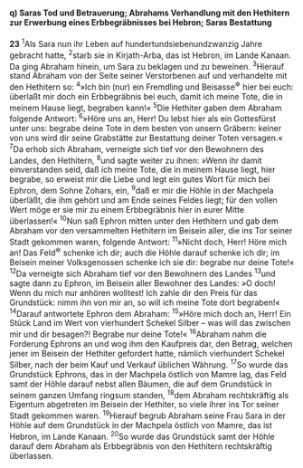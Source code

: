 #### q) Saras Tod und Betrauerung; Abrahams Verhandlung mit den Hethitern zur Erwerbung eines Erbbegräbnisses bei Hebron; Saras Bestattung

__23__
<sup>1</sup>Als Sara nun ihr Leben auf hundertundsiebenundzwanzig Jahre gebracht hatte,
<sup>2</sup>starb sie in Kirjath-Arba, das ist Hebron, im Lande Kanaan. Da ging Abraham hinein, um Sara zu beklagen und zu beweinen.
<sup>3</sup>Hierauf stand Abraham von der Seite seiner Verstorbenen auf und verhandelte mit den Hethitern so:
<sup>4</sup>»Ich bin (nur) ein Fremdling und Beisasse<sup title="d.h. Gast ohne Grundbesitz">&#x2732;</sup> hier bei euch: überlaßt mir doch ein Erbbegräbnis bei euch, damit ich meine Tote, die in meinem Hause liegt, begraben kann!«
<sup>5</sup>Die Hethiter gaben dem Abraham folgende Antwort:
<sup>6</sup>»Höre uns an, Herr! Du lebst hier als ein Gottesfürst unter uns: begrabe deine Tote in dem besten von unsern Gräbern: keiner von uns wird dir seine Grabstätte zur Bestattung deiner Toten versagen.«
<sup>7</sup>Da erhob sich Abraham, verneigte sich tief vor den Bewohnern des Landes, den Hethitern,
<sup>8</sup>und sagte weiter zu ihnen: »Wenn ihr damit einverstanden seid, daß ich meine Tote, die in meinem Hause liegt, hier begrabe, so erweist mir die Liebe und legt ein gutes Wort für mich bei Ephron, dem Sohne Zohars, ein,
<sup>9</sup>daß er mir die Höhle in der Machpela überläßt, die ihm gehört und am Ende seines Feldes liegt; für den vollen Wert möge er sie mir zu einem Erbbegräbnis hier in eurer Mitte überlassen!«
<sup>10</sup>Nun saß Ephron mitten unter den Hethitern und gab dem Abraham vor den versammelten Hethitern im Beisein aller, die ins Tor seiner Stadt gekommen waren, folgende Antwort:
<sup>11</sup>»Nicht doch, Herr! Höre mich an! Das Feld<sup title="oder: Grundstück">&#x2732;</sup> schenke ich dir; auch die Höhle darauf schenke ich dir; im Beisein meiner Volksgenossen schenke ich sie dir: begrabe nur deine Tote!«
<sup>12</sup>Da verneigte sich Abraham tief vor den Bewohnern des Landes
<sup>13</sup>und sagte dann zu Ephron, im Beisein aller Bewohner des Landes: »O doch! Wenn du mich nur anhören wolltest! Ich zahle dir den Preis für das Grundstück: nimm ihn von mir an, so will ich meine Tote dort begraben!«
<sup>14</sup>Darauf antwortete Ephron dem Abraham:
<sup>15</sup>»Höre mich doch an, Herr! Ein Stück Land im Wert von vierhundert Schekel Silber – was will das zwischen mir und dir besagen?! Begrabe nur deine Tote!«
<sup>16</sup>Abraham nahm die Forderung Ephrons an und wog ihm den Kaufpreis dar, den Betrag, welchen jener im Beisein der Hethiter gefordert hatte, nämlich vierhundert Schekel Silber, nach der beim Kauf und Verkauf üblichen Währung.
<sup>17</sup>So wurde das Grundstück Ephrons, das in der Machpela östlich von Mamre lag, das Feld samt der Höhle darauf nebst allen Bäumen, die auf dem Grundstück in seinem ganzen Umfang ringsum standen,
<sup>18</sup>dem Abraham rechtskräftig als Eigentum abgetreten im Beisein der Hethiter, so viele ihrer ins Tor seiner Stadt gekommen waren.
<sup>19</sup>Hierauf begrub Abraham seine Frau Sara in der Höhle auf dem Grundstück in der Machpela östlich von Mamre, das ist Hebron, im Lande Kanaan.
<sup>20</sup>So wurde das Grundstück samt der Höhle darauf dem Abraham als Erbbegräbnis von den Hethitern rechtskräftig überlassen.
